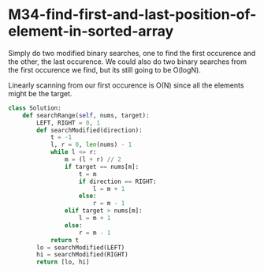 # M34-find-first-and-last-position-of-element-in-sorted-array

Simply do two modified binary searches, one to find the first occurence and the other, the last occurence. We could also do two binary searches from the first occurence we find, but its still going to be O\(logN\).

Linearly scanning from our first occurence is O\(N\) since all the elements might be the target.

```python
class Solution:
    def searchRange(self, nums, target):
        LEFT, RIGHT = 0, 1
        def searchModified(direction):
            t = -1
            l, r = 0, len(nums) - 1
            while l <= r:
                m = (l + r) // 2
                if target == nums[m]:
                    t = m
                    if direction == RIGHT:
                        l = m + 1
                    else:
                        r = m - 1
                elif target > nums[m]:
                    l = m + 1
                else:
                    r = m - 1
            return t
        lo = searchModified(LEFT)
        hi = searchModified(RIGHT)
        return [lo, hi]

```

